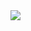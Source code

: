 <a href="https://github.com/anuraghazra/github-readme-stats">
  <img align="center" src="https://github-readme-stats.vercel.app/api?username=SaturdaysHeroes&theme=dark&show_icons=true" />
</a>
